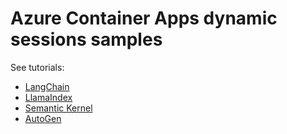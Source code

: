 # Azure Container Apps dynamic sessions samples

See tutorials:
* [LangChain](https://learn.microsoft.com/azure/container-apps/sessions-tutorial-langchain)
* [LlamaIndex](https://learn.microsoft.com/azure/container-apps/sessions-tutorial-llamaindex)
* [Semantic Kernel](https://learn.microsoft.com/azure/container-apps/sessions-tutorial-semantic-kernel)
* [AutoGen]()
